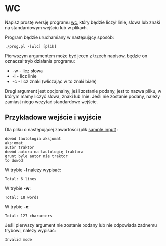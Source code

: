 # WC
Napisz prostę wersję programu
[wc](https://en.wikipedia.org/wiki/Wc_%28Unix%29), który będzie liczył linie,
słowa lub znaki na standardowym wejściu lub w plikach.

Program będzie uruchamiany w następujący sposób:
````
./prog.pl -[wlc] [plik]
````
Pierwszym argumentem może być jeden z trzech napisów, będzie on oznaczał tryb
działania programu:
* \-w \- licz słowa
* \-l \- licz linie
* \-c \- licz znaki (wliczając w to znaki białe)

Drugi argument jest opcjonalny, jeśli zostanie podany, jest to nazwa pliku, w
którym mamy liczyć słowa, znaki lub linie. Jeśli nie zostanie podany, należy
zamiast niego wczytać standardowe wejście.

## Przykładowe wejście i wyjście
Dla pliku o następującej zawartości (plik [sample.input](https://github.com/slimakuj/perl/blob/devel/class02/exercises/sample.input)):
````
dowód tautologia aksjomat
aksjomat
autor traktor
dowód autora na tautologię traktora
grunt byle autor nie traktor
to dowód
````

W trybie **\-l** należy wypisać:
````
Total: 6 lines
````
W trybie **\-w**:
````
Total: 18 words
````
W trybie **\-c**:
````
Total: 127 characters
````

Jeśli pierwszy argument nie zostanie podany lub nie odpowiada żadnemu trybowi,
należy wypisać:
````
Invalid mode
````
